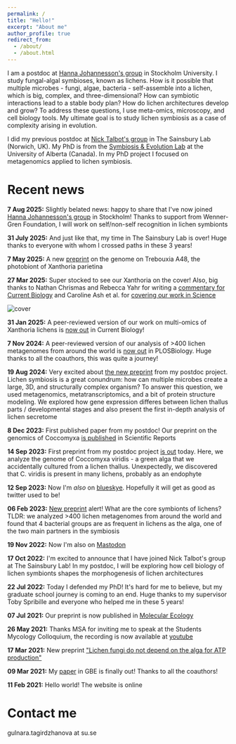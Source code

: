 ```yaml
---
permalink: /
title: "Hello!"
excerpt: "About me"
author_profile: true
redirect_from: 
  - /about/
  - /about.html
---
```


I am a postdoc at [Hanna Johannesson's group](https://johannessonlab.org/) in Stockholm University. I study fungal-algal symbioses, known as lichens. How is it possible that multiple microbes - fungi, algae, bacteria - self-assemble into a lichen, which is big, complex, and three-dimensional? How can symbiotic interactions lead to a stable body plan? How do lichen architectures develop and grow? To address these questions, I use meta-omics, microscopy, and cell biology tools. My ultimate goal is to study lichen symbiosis as a case of complexity arising in evolution.

I did my previous postdoc at [Nick Talbot's group](https://www.tsl.ac.uk/our-work/scientific-groups/nick-talbot-group) in The Sainsbury Lab (Norwich, UK). My PhD is from the [Symbiosis & Evolution Lab](https://spribillelab.wordpress.com) at the University of Alberta (Canada). In my PhD project I focused on metagenomics applied to lichen symbiosis.
 
Recent news
======
**7 Aug 2025:** Slightly belated news: happy to share that I've now joined [Hanna Johannesson's group](https://johannessonlab.org/) in Stockholm! Thanks to support from Wenner-Gren Foundation, I will work on self/non-self recognition in lichen symbionts

**31 July 2025:** And just like that, my time in The Sainsbury Lab is over! Huge thanks to everyone with whom I crossed paths in these 3 years!

**7 May 2025:** A new [preprint](https://www.biorxiv.org/content/10.1101/2025.05.01.651714v1) on the genome on Trebouxia A48, the photobiont of Xanthoria parietina

**27 Mar 2025:** Super stocked to see our Xanthoria on the cover! Also, big thanks to Nathan Chrismas and Rebecca Yahr for writing a [commentary for Current Biology](https://www.cell.com/current-biology/fulltext/S0960-9822(25)00064-8) and Caroline Ash et al. for [covering our work in Science](https://www.science.org/doi/10.1126/science.adx6889)

![cover](http://metalichen.github.io/images/cover.jpg)

**31 Jan 2025:** A peer-reviewed version of our work on multi-omics of Xanthoria lichens is [now out](https://www.sciencedirect.com/science/article/pii/S0960982224017093) in Current Biology!

**7 Nov 2024:** A peer-reviewed version of our analysis of >400 lichen metagenomes from around the world is [now out](https://doi.org/10.1371/journal.pbio.3002862) in PLOSBiology. Huge thanks to all the coauthors, this was quite a journey! 

**19 Aug 2024:** Very excited about [the new preprint](https://www.biorxiv.org/content/10.1101/2024.08.16.608140v1) from my postdoc project. Lichen symbiosis is a great conundrum: how can multiple microbes create a large, 3D, and structurally complex organism? To answer this question, we used metagenomics, metatranscriptomics, and a bit of protein structure modeling. We explored how gene expression differes between lichen thallus parts / developmental stages and also present the first in-depth analysis of lichen secretome

**8 Dec 2023:** First published paper from my postdoc! Our preprint on the genomics of Coccomyxa [is published](http://rdcu.be/dsyTN) in Scientific Reports

**14 Sep 2023:** First preprint from my postdoc project [is out](https://www.biorxiv.org/content/10.1101/2023.09.13.557537v1) today. Here, we analyze the genome of Coccomyxa viridis - a green alga that we accidentally cultured from a lichen thallus. Unexpectedly, we discovered that C. viridis is present in many lichens, probably as an endophyte

**12 Sep 2023:** Now I'm *also* on [blueskye](https://bsky.app/profile/metalichen.bsky.social). Hopefully it will get as good as twitter used to be!

**06 Feb 2023:** [New preprint](https://www.biorxiv.org/content/10.1101/2023.02.02.524463v1) alert! What are the core symbionts of lichens? TLDR: we analyzed >400 lichen metagenomes from around the world and found that 4 bacterial groups are as frequent in lichens as the alga, one of the two main partners in the symbiosis 

**19 Nov 2022:** Now I'm also on <a rel="me" href="https://ecoevo.social/@metalichen">Mastodon</a>

**17 Oct 2022:** I'm excited to announce that I have joined Nick Talbot's group at The Sainsbury Lab! In my postdoc, I will be exploring how cell biology of lichen symbionts shapes the morphogenesis of lichen architectures

**22 Jul 2022:** Today I defended my PhD! It's hard for me to believe, but my graduate school journey is coming to an end. Huge thanks to my supervisor Toby Spribille and everyone who helped me in these 5 years!

**07 Jul 2021:** Our preprint is now published in [Molecular Ecology](https://onlinelibrary.wiley.com/doi/10.1111/mec.16010)

**26 May 2021:** Thanks MSA for inviting me to speak at the Students Mycology Colloquium, the recording is now available at [youtube](https://www.youtube.com/watch?v=yHUCPw1q-jc&ab_channel=MSAStudents)

**17 Mar 2021:** New preprint ["Lichen fungi do not depend on the alga for ATP production"](https://www.biorxiv.org/content/10.1101/2021.03.17.435722v1)

**09 Mar 2021:** My [paper](https://academic.oup.com/gbe/advance-article/doi/10.1093/gbe/evab047/6163286) in GBE is finally out! Thanks to all the coauthors!

**11 Feb 2021:** Hello world! The website is online

Contact me
======
gulnara.tagirdzhanova at su.se


